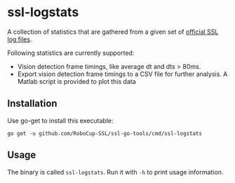 # ssl-logstats

A collection of statistics that are gathered from a given set of [official SSL log files](https://ssl.robocup.org/game-logs/).

Following statistics are currently supported:

 * Vision detection frame timings, like average dt and dts > 80ms.
 * Export vision detection frame timings to a CSV file for further analysis. A Matlab script is provided to plot this data
 
## Installation

Use go-get to install this executable:

```
go get -u github.com/RoboCup-SSL/ssl-go-tools/cmd/ssl-logstats
```

## Usage

The binary is called `ssl-logstats`.
Run it with `-h` to print usage information.
